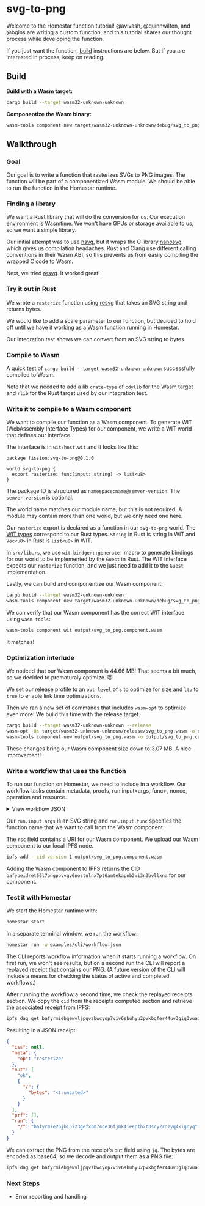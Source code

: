 # svg-to-png

Welcome to the Homestar function tutorial! @avivash, @quinnwilton, and @bgins are writing a custom function, and this tutorial shares our thought process while developing the function.

If you just want the function, [build](#build) instructions are below. But if you are interested in process, keep on reading.

## Build

**Build with a Wasm target:**

```sh
cargo build --target wasm32-unknown-unknown
```

**Componentize the Wasm binary:**

```sh
wasm-tools component new target/wasm32-unknown-unknown/debug/svg_to_png.wasm -o output/svg_to_png.wasm
```

[cli]: examples/cli/README.md

## Walkthrough

### Goal

Our goal is to write a function that rasterizes SVGs to PNG images. The function will be part of a componentized Wasm module. We should be able to run the function in the Homestar runtime.

### Finding a library

We want a Rust library that will do the conversion for us. Our execution environment is Wasmtime. We won't have GPUs or storage available to us, so we want a simple library.

Our initial attempt was to use [nsvg](https://docs.rs/nsvg/latest/nsvg/), but it wraps the C library [nanosvg](https://github.com/memononen/nanosvg), which gives us compilation headaches. Rust and Clang use different calling conventions in their Wasm ABI, so this prevents us from easily compiling the wrapped C code to Wasm.

Next, we tried [resvg](https://docs.rs/resvg/latest/resvg/). It worked great!

### Try it out in Rust

We wrote a `rasterize` function using [resvg](https://docs.rs/resvg/latest/resvg/) that takes an SVG string and returns bytes.

We would like to add a scale parameter to our function, but decided to hold off until we have it working as a Wasm function running in Homestar.

Our integration test shows we can convert from an SVG string to bytes.

### Compile to Wasm

A quick test of `cargo build --target wasm32-unknown-unknown` successfully compiled to Wasm.

Note that we needed to add a lib `crate-type` of `cdylib` for the Wasm target and `rlib` for the Rust target used by our integration test.

### Write it to compile to a Wasm component

We want to compile our function as a Wasm component. To generate WIT (WebAssembly Interface Types) for our component, we write a WIT world that defines our interface.

The interface is in `wit/host.wit` and it looks like this:

```wit
package fission:svg-to-png@0.1.0

world svg-to-png {
  export rasterize: func(input: string) -> list<u8>
}
```

The package ID is structured as `namespace:name@semver-version`. The `semver-version` is optional.

The world name matches our module name, but this is not required. A module may contain more than one world, but we only need one here.

Our `rasterize` export is declared as a function in our `svg-to-png` world. The [WIT types](https://component-model.bytecodealliance.org/design/wit.html#built-in-types) correspond to our Rust types. `String` in Rust is string in WIT and `Vec<u8>` in Rust is `list<u8>` in WIT.

In `src/lib.rs`, we use `wit-bindgen::generate!` macro to generate bindings for our world to be implemented by the `Guest` in Rust. The WIT interface expects our `rasterize` function, and we just need to add it to the `Guest` implementation.

Lastly, we can build and componentize our Wasm component:

```sh
cargo build --target wasm32-unknown-unknown
wasm-tools component new target/wasm32-unknown-unknown/debug/svg_to_png.wasm -o output/svg_to_png.component.wasm
```

We can verify that our Wasm component has the correct WIT interface using `wasm-tools`:

```sh
wasm-tools component wit output/svg_to_png.component.wasm
```

It matches!

### Optimization interlude

We noticed that our Wasm component is 44.66 MB! That seems a bit much, so we decided to prematuraly optimize. 😇

We set our release profile to an `opt-level` of `s` to optimize for size and `lto` to `true` to enable link time optimizations.

Then we ran a new set of commands that includes `wasm-opt` to optimize even more! We build this time with the release target.

```sh
cargo build --target wasm32-unknown-unknown --release
wasm-opt -Os target/wasm32-unknown-unknown/release/svg_to_png.wasm -o output/svg_to_png.wasm
wasm-tools component new output/svg_to_png.wasm -o output/svg_to_png.component.wasm
```

These changes bring our Wasm component size down to 3.07 MB. A nice improvement!

### Write a workflow that uses the function

To run our function on Homestar, we need to include in a workflow. Our workflow tasks contain metadata, proofs, run input<args, func>, nonce, operation and resource.

<details>
<summary>View workflow JSON</summary>

```json
{
  "tasks": [
    {
      "cause": null,
      "meta": {
        "fuel": 18446744073709552000,
        "memory": 4294967296,
        "time": 100000
      },
      "prf": [],
      "run": {
        "input": {
          "args": [
            "<svg viewBox=\"0 0 100 100\" xmlns=\"http://www.w3.org/2000/svg\">\r\n    <rect fill=\"#f90\" height=\"100\" rx=\"4\" width=\"100\"/>\r\n    <rect fill=\"#ffb13b\" height=\"50\" rx=\"4\" width=\"50\"/>\r\n    <rect fill=\"#de8500\" height=\"50\" rx=\"4\" width=\"50\" x=\"50\" y=\"50\"/>\r\n    <g fill=\"#f90\">\r\n    <circle cx=\"50\" cy=\"18.4\" r=\"18.4\"/>\r\n    <circle cx=\"72.4\" cy=\"27.6\" r=\"18.4\"/>\r\n    <circle cx=\"81.6\" cy=\"50\" r=\"18.4\"/>\r\n    <circle cx=\"72.4\" cy=\"72.4\" r=\"18.4\"/>\r\n    <circle cx=\"50\" cy=\"81.6\" r=\"18.4\"/>\r\n    <circle cx=\"27.6\" cy=\"72.4\" r=\"18.4\"/>\r\n    <circle cx=\"18.4\" cy=\"50\" r=\"18.4\"/>\r\n    <circle cx=\"27.6\" cy=\"27.6\" r=\"18.4\"/>\r\n    </g>\r\n    <path d=\"m63.086 18.385c0-7.227-5.859-13.086-13.1-13.086-7.235 0-13.096 5.859-13.096 13.086-5.1-5.11-13.395-5.11-18.497 0-5.119 5.12-5.119 13.408 0 18.524-7.234 0-13.103 5.859-13.103 13.085 0 7.23 5.87 13.098 13.103 13.098-5.119 5.11-5.119 13.395 0 18.515 5.102 5.104 13.397 5.104 18.497 0 0 7.228 5.86 13.083 13.096 13.083 7.24 0 13.1-5.855 13.1-13.083 5.118 5.104 13.416 5.104 18.513 0 5.101-5.12 5.101-13.41 0-18.515 7.216 0 13.081-5.869 13.081-13.098 0-7.227-5.865-13.085-13.081-13.085 5.101-5.119 5.101-13.406 0-18.524-5.097-5.11-13.393-5.11-18.513 0z\"/>\r\n    <path d=\"m55.003 23.405v14.488l10.257-10.253c0-1.812.691-3.618 2.066-5.005 2.78-2.771 7.275-2.771 10.024 0 2.771 2.766 2.771 7.255 0 10.027-1.377 1.375-3.195 2.072-5.015 2.072l-10.234 10.248h14.489c1.29-1.28 3.054-2.076 5.011-2.076 3.9 0 7.078 3.179 7.078 7.087 0 3.906-3.178 7.088-7.078 7.088-1.957 0-3.721-.798-5.011-2.072h-14.49l10.229 10.244c1.824 0 3.642.694 5.015 2.086 2.774 2.759 2.774 7.25 0 10.01-2.75 2.774-7.239 2.774-10.025 0-1.372-1.372-2.064-3.192-2.064-5.003l-10.255-10.252v14.499c1.271 1.276 2.084 3.054 2.084 5.013 0 3.906-3.177 7.077-7.098 7.077-3.919 0-7.094-3.167-7.094-7.077 0-1.959.811-3.732 2.081-5.013v-14.499l-10.235 10.252c0 1.812-.705 3.627-2.084 5.003-2.769 2.772-7.251 2.772-10.024 0-2.775-2.764-2.775-7.253 0-10.012 1.377-1.39 3.214-2.086 5.012-2.086l10.257-10.242h-14.485c-1.289 1.276-3.072 2.072-5.015 2.072-3.917 0-7.096-3.18-7.096-7.088s3.177-7.087 7.096-7.087c1.94 0 3.725.796 5.015 2.076h14.488l-10.256-10.246c-1.797 0-3.632-.697-5.012-2.071-2.775-2.772-2.775-7.26 0-10.027 2.773-2.771 7.256-2.771 10.027 0 1.375 1.386 2.083 3.195 2.083 5.005l10.235 10.252v-14.488c-1.27-1.287-2.082-3.053-2.082-5.023 0-3.908 3.175-7.079 7.096-7.079 3.919 0 7.097 3.168 7.097 7.079-.002 1.972-.816 3.735-2.087 5.021z\" fill=\"#fff\"/>\r\n    <path d=\"m5.3 50h89.38v40q0 5-5 5h-79.38q-5 0-5-5z\"/>\r\n    <path d=\"m14.657 54.211h71.394c2.908 0 5.312 2.385 5.312 5.315v17.91c-27.584-3.403-54.926-8.125-82.011-7.683v-10.227c.001-2.93 2.391-5.315 5.305-5.315z\" fill=\"#3f3f3f\"/>\r\n    <g fill=\"#fff\" stroke=\"#000\" stroke-width=\".5035\">\r\n    <path d=\"m18.312 72.927c-2.103-2.107-3.407-5.028-3.407-8.253 0-6.445 5.223-11.672 11.666-11.672 6.446 0 11.667 5.225 11.667 11.672h-6.832c0-2.674-2.168-4.837-4.835-4.837-2.663 0-4.838 2.163-4.838 4.837 0 1.338.549 2.536 1.415 3.42.883.874 2.101 1.405 3.423 1.405v.012c3.232 0 6.145 1.309 8.243 3.416 2.118 2.111 3.424 5.034 3.424 8.248 0 6.454-5.221 11.68-11.667 11.68-6.442 0-11.666-5.222-11.666-11.68h6.828c0 2.679 2.175 4.835 4.838 4.835 2.667 0 4.835-2.156 4.835-4.835 0-1.329-.545-2.527-1.429-3.407-.864-.88-2.082-1.418-3.406-1.418-3.23 0-6.142-1.314-8.259-3.423z\"/>\r\n    <path d=\"m61.588 53.005-8.244 39.849h-6.85l-8.258-39.849h6.846l4.838 23.337 4.835-23.337z\"/>\r\n    <path d=\"m73.255 69.513h11.683v11.664c0 6.452-5.226 11.678-11.669 11.678-6.441 0-11.666-5.226-11.666-11.678v-16.501h-.017c0-6.447 5.241-11.676 11.667-11.676 6.459 0 11.683 5.225 11.683 11.676h-6.849c0-2.674-2.152-4.837-4.834-4.837-2.647 0-4.82 2.163-4.82 4.837v16.501c0 2.675 2.173 4.837 4.82 4.837 2.682 0 4.834-2.162 4.834-4.827v-.012-4.827h-4.834z\"/>\r\n    </g>\r\n</svg>\r\n"
          ],
          "func": "rasterize"
        },
        "nnc": "",
        "op": "wasm/run",
        "rsc": "ipfs://bafybeidret56l7ongppvvgv6nostulnx7pt6amtekapnb2wi3n3bvllxna"
      }
    }
  ]
}
```
</details>

Our `run.input.args` is an SVG string and `run.input.func` specifies the function name that we want to call from the Wasm component.

The `rsc` field contains a URI for our Wasm component. We upload our Wasm component to our local IPFS node.

```sh
ipfs add --cid-version 1 output/svg_to_png.component.wasm
```

Adding the Wasm component to IPFS returns the CID `bafybeidret56l7ongppvvgv6nostulnx7pt6amtekapnb2wi3n3bvllxna` for our component.

### Test it with Homestar

We start the Homestar runtime with:

```sh
homestar start
```

In a separate terminal window, we run the workflow:

```sh
homestar run -w examples/cli/workflow.json
```

The CLI reports workflow information when it starts running a workflow. On first run, we won't see results, but on a second run the CLI will report a replayed receipt that contains our PNG. (A future version of the CLI will include a means for checking the status of active and completed workflows.)

After running the workflow a second time, we check the replayed receipts section. We copy the `cid` from the receipts computed section and retrieve the associated receipt from IPFS:

```sh
ipfs dag get bafyrmiebgewvljpqvzbwcyop7viv6sbuhyu2pvkbgfer44uv3giq3vuaia
```

Resulting in a JSON receipt:

```json
{
  "iss": null,
  "meta": {
    "op": "rasterize"
  },
  "out": [
    "ok",
    {
      "/": {
        "bytes": "<truncated>"
      }
    }
  ],
  "prf": [],
  "ran": {
    "/": "bafyrmie26jbi5i23gefxbm74ce36fjmk4ieepth2t3scy2rdzyq4kignyq"
  }
}
```

We can extract the PNG from the receipt's `out` field using `jq`. The bytes are encoded as base64, so we decode and output them as a PNG file:

```sh
ipfs dag get bafyrmiebgewvljpqvzbwcyop7viv6sbuhyu2pvkbgfer44uv3giq3vuaia | jq  -r '.out[1]["/"]["bytes"]' | base64 -d > foo.png
```

### Next Steps

- Error reporting and handling
